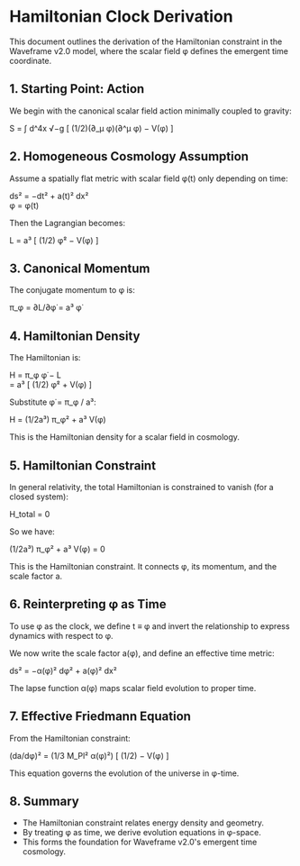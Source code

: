 
# Hamiltonian Clock Derivation

This document outlines the derivation of the Hamiltonian constraint in the Waveframe v2.0 model, where the scalar field φ defines the emergent time coordinate.

## 1. Starting Point: Action

We begin with the canonical scalar field action minimally coupled to gravity:

S = ∫ d^4x √−g [ (1/2)(∂_μ φ)(∂^μ φ) − V(φ) ]

## 2. Homogeneous Cosmology Assumption

Assume a spatially flat metric with scalar field φ(t) only depending on time:

ds² = −dt² + a(t)² dx²  
φ = φ(t)

Then the Lagrangian becomes:

L = a³ [ (1/2) φ̇² − V(φ) ]

## 3. Canonical Momentum

The conjugate momentum to φ is:

π_φ = ∂L/∂φ̇ = a³ φ̇

## 4. Hamiltonian Density

The Hamiltonian is:

H = π_φ φ̇ − L  
  = a³ [ (1/2) φ̇² + V(φ) ]

Substitute φ̇ = π_φ / a³:

H = (1/2a³) π_φ² + a³ V(φ)

This is the Hamiltonian density for a scalar field in cosmology.

## 5. Hamiltonian Constraint

In general relativity, the total Hamiltonian is constrained to vanish (for a closed system):

H_total = 0

So we have:

(1/2a³) π_φ² + a³ V(φ) = 0

This is the Hamiltonian constraint. It connects φ, its momentum, and the scale factor a.

## 6. Reinterpreting φ as Time

To use φ as the clock, we define t ≡ φ and invert the relationship to express dynamics with respect to φ.

We now write the scale factor a(φ), and define an effective time metric:

ds² = −α(φ)² dφ² + a(φ)² dx²

The lapse function α(φ) maps scalar field evolution to proper time.

## 7. Effective Friedmann Equation

From the Hamiltonian constraint:

(da/dφ)² = (1/3 M_Pl² α(φ)²) [ (1/2) − V(φ) ]

This equation governs the evolution of the universe in φ-time.

## 8. Summary

- The Hamiltonian constraint relates energy density and geometry.
- By treating φ as time, we derive evolution equations in φ-space.
- This forms the foundation for Waveframe v2.0's emergent time cosmology.

